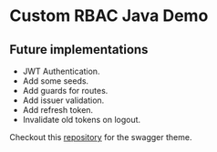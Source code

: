 # Custom RBAC Java Demo

## Future implementations

- JWT Authentication.
- Add some seeds.
- Add guards for routes.
- Add issuer validation.
- Add refresh token.
- Invalidate old tokens on logout.

Checkout this [repository](https://github.com/tauisilva/Swagger-dartk-spring-boot) for the swagger theme.
